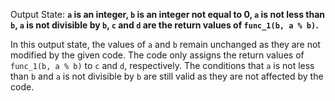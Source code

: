 Output State: **`a` is an integer, `b` is an integer not equal to 0, `a` is not less than `b`, `a` is not divisible by `b`, `c` and `d` are the return values of `func_1(b, a % b)`.**

In this output state, the values of `a` and `b` remain unchanged as they are not modified by the given code. The code only assigns the return values of `func_1(b, a % b)` to `c` and `d`, respectively. The conditions that `a` is not less than `b` and `a` is not divisible by `b` are still valid as they are not affected by the code.